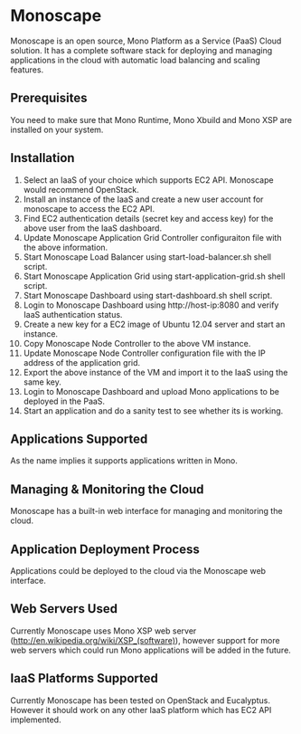 Monoscape
==========
Monoscape is an open source, Mono Platform as a Service (PaaS) Cloud solution. It has a complete software stack for deploying and managing applications in the cloud with automatic load balancing and scaling features.

Prerequisites
--------------
You need to make sure that Mono Runtime, Mono Xbuild and Mono XSP are installed on your system.

Installation
-------------
1. Select an IaaS of your choice which supports EC2 API. Monoscape would recommend OpenStack.
2. Install an instance of the IaaS and create a new user account for monoscape to access the EC2 API.
3. Find EC2 authentication details (secret key and access key) for the above user from the IaaS dashboard. 
4. Update Monoscape Application Grid Controller configuraiton file with the above information.
5. Start Monoscape Load Balancer using start-load-balancer.sh shell script.
6. Start Monoscape Application Grid using start-application-grid.sh shell script.
7. Start Monoscape Dashboard using start-dashboard.sh shell script.
8. Login to Monoscape Dashboard using http://host-ip:8080 and verify IaaS authentication status.
9. Create a new key for a EC2 image of Ubuntu 12.04 server and start an instance.
10. Copy Monoscape Node Controller to the above VM instance.
11. Update Monoscape Node Controller configuration file with the IP address of the application grid.
12. Export the above instance of the VM and import it to the IaaS using the same key.
13. Login to Monoscape Dashboard and upload Mono applications to be deployed in the PaaS.
14. Start an application and do a sanity test to see whether its is working.

Applications Supported
-----------------------
As the name implies it supports applications written in Mono.


Managing & Monitoring the Cloud
--------------------------------
Monoscape has a built-in web interface for managing and monitoring the cloud.


Application Deployment Process
-------------------------------
Applications could be deployed to the cloud via the Monoscape web interface.


Web Servers Used
-----------------
Currently Monoscape uses Mono XSP web server (http://en.wikipedia.org/wiki/XSP_(software)), however support for more web servers which could run Mono applications will be added in the future.


IaaS Platforms Supported
-------------------------
Currently Monoscape has been tested on OpenStack and Eucalyptus. However it should work on any other IaaS platform which has EC2 API implemented.





